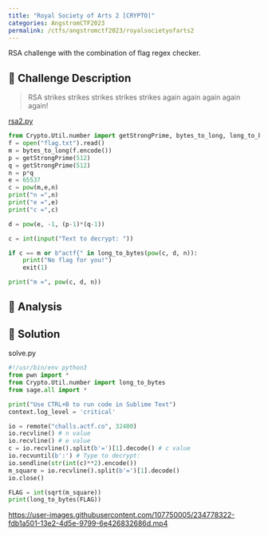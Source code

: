 ```yaml
---
title: "Royal Society of Arts 2 [CRYPTO]"
categories: AngstromCTF2023
permalink: /ctfs/angstromctf2023/royalsocietyofarts2
---
```

RSA challenge with the combination of flag regex checker. 

## 📁 Challenge Description
>RSA strikes strikes strikes strikes strikes again again again again again!

[rsa2.py](https://files.actf.co/d7936f17479cf876d206846ac79f058b4169e0f890310dfd46465a40d3a030c5/rsa2.py)

```python
from Crypto.Util.number import getStrongPrime, bytes_to_long, long_to_bytes
f = open("flag.txt").read()
m = bytes_to_long(f.encode())
p = getStrongPrime(512)
q = getStrongPrime(512)
n = p*q
e = 65537
c = pow(m,e,n)
print("n =",n)
print("e =",e)
print("c =",c)

d = pow(e, -1, (p-1)*(q-1))

c = int(input("Text to decrypt: "))

if c == m or b"actf{" in long_to_bytes(pow(c, d, n)):
    print("No flag for you!")
    exit(1)

print("m =", pow(c, d, n))
```

## 👀 Analysis


## 🚩 Solution

solve.py
```python
#!/usr/bin/env python3
from pwn import *
from Crypto.Util.number import long_to_bytes
from sage.all import *

print("Use CTRL+B to run code in Sublime Text")
context.log_level = 'critical'

io = remote("challs.actf.co", 32400)
io.recvline() # n value
io.recvline() # e value
c = io.recvline().split(b'=')[1].decode() # c value
io.recvuntil(b':') # Type to decrypt:
io.sendline(str(int(c)**2).encode())
m_square = io.recvline().split(b'=')[1].decode()
io.close()

FLAG = int(sqrt(m_square))
print(long_to_bytes(FLAG))
```

https://user-images.githubusercontent.com/107750005/234778322-fdb1a501-13e2-4d5e-9799-6e426832686d.mp4

